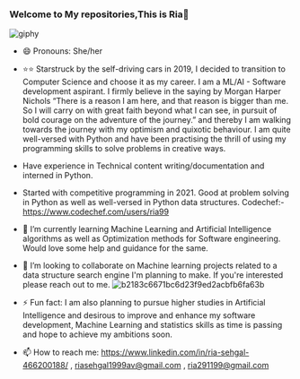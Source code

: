 
### Welcome to My repositories,This is Ria👋


![giphy](https://user-images.githubusercontent.com/51851121/114674079-7909c900-9d24-11eb-87d6-266ceaaeed4b.gif)

<!--
**Ria9929/Ria9929** is a ✨ _special_ ✨ repository because its `README.md` (this file) appears on your GitHub profile.-->

- 😄 Pronouns: She/her

- ⭐⭐ Starstruck by the self-driving cars in 2019, I decided to transition to Computer Science and choose it as my career. I am a ML/AI - Software development aspirant. I firmly believe in the saying by Morgan Harper Nichols “There is a reason I am here, and that reason is bigger than me. So I will carry on with great faith beyond what I can see, in pursuit of bold courage on the adventure of the journey.” and thereby I am walking towards the journey with my optimism and quixotic behaviour. I am quite well-versed with Python and have been practising the thrill of using my programming skills to solve problems in creative ways.

- Have experience in Technical content writing/documentation and interned in Python.

- Started with competitive programming in 2021. Good at problem solving in Python as well as well-versed in Python data structures. Codechef:- https://www.codechef.com/users/ria99

- 🌱 I’m currently learning Machine Learning and Artificial Intelligence algorithms as well as Optimization methods for Software engineering. Would love some help and guidance for the same.

- 👯 I’m looking to collaborate on Machine learning projects related to a data structure search engine I'm planning to make. If you're interested please reach out to me.
  ![b2183c6671bc6d23f9ed2acbfb6fa63b](https://user-images.githubusercontent.com/51851121/114674623-0c42fe80-9d25-11eb-8a5d-131b035f20f2.gif)



- ⚡ Fun fact: I am also planning to pursue higher studies in Artificial Intelligence and desirous to improve and enhance my software development, Machine Learning and statistics skills as time is passing and hope to achieve my ambitions soon. 

- 📫 How to reach me: https://www.linkedin.com/in/ria-sehgal-466200188/ , riasehgal1999av@gmail.com , ria291199@gmail.com



<!-- 🌱 I’m currently learning ...
- 👯 I’m looking to collaborate on ...
- 🤔 I’m looking for help with ...
- 💬 Ask me about ...
- 📫 How to reach me: ...
- 😄 Pronouns: ...
- ⚡ Fun fact: ...-->

